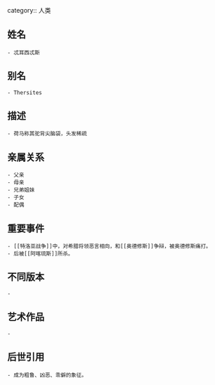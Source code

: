 category:: 人类
## 姓名
	- 忒耳西忒斯
## 别名
	- Thersites
## 描述
	- 荷马称其驼背尖脑袋，头发稀疏
## 亲属关系
	- 父亲
	- 母亲
	- 兄弟姐妹
	- 子女
	- 配偶
## 重要事件
	- [[特洛亚战争]]中，对希腊将领恶言相向，和[[奥德修斯]]争辩，被奥德修斯痛打。
	- 后被[[阿喀琉斯]]所杀。
## 不同版本
	-
## 艺术作品
	-
## 后世引用
	- 成为粗鲁、凶恶、乖僻的象征。
